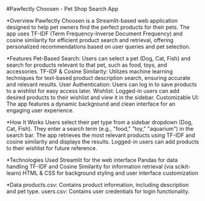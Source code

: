 #Pawfectly Choosen - Pet Shop Search App

*Overview
Pawfectly Choosen is a Streamlit-based web application designed to help pet owners find the perfect products for their pets. The app uses TF-IDF (Term Frequency-Inverse Document Frequency) and cosine similarity for efficient product search and retrieval, offering personalized recommendations based on user queries and pet selection.

*Features
Pet-Based Search: Users can select a pet (Dog, Cat, Fish) and search for products relevant to that pet, such as food, toys, and accessories.
TF-IDF & Cosine Similarity: Utilizes machine learning techniques for text-based product description search, ensuring accurate and relevant results.
User Authentication: Users can log in to save products to a wishlist for easy access later.
Wishlist: Logged-in users can add desired products to their wishlist and view it in the sidebar.
Customizable UI: The app features a dynamic background and clean interface for an engaging user experience.

*How It Works
Users select their pet type from a sidebar dropdown (Dog, Cat, Fish).
They enter a search term (e.g., "food," "toy," "aquarium") in the search bar.
The app retrieves the most relevant products using TF-IDF and cosine similarity and displays the results.
Logged-in users can add products to their wishlist for future reference.

*Technologies Used
Streamlit for the web interface
Pandas for data handling
TF-IDF and Cosine Similarity for information retrieval (via scikit-learn)
HTML & CSS for background styling and user interface customization

*Data
products.csv: Contains product information, including description and pet type.
users.csv: Contains user credentials for login functionality.
